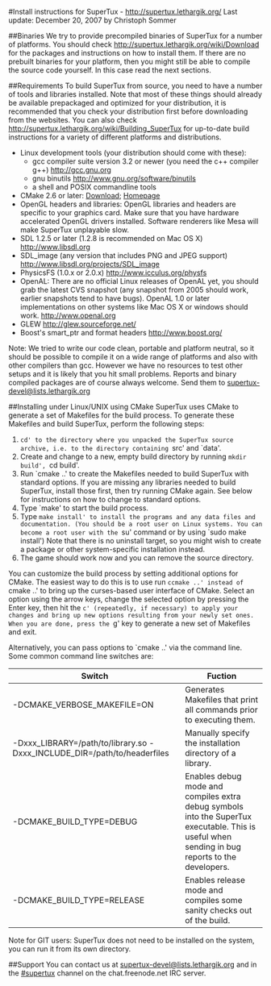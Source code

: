 #Install instructions for SuperTux - <http://supertux.lethargik.org/>
Last update: December 20, 2007 by Christoph Sommer

##Binaries
We try to provide precompiled binaries of SuperTux for a number of platforms. You should check <http://supertux.lethargik.org/wiki/Download> for the packages and instructions on how to install them. If there are no prebuilt binaries for your platform, then you might still be able to compile the source code yourself. In this case read the next sections.

##Requirements
To build SuperTux from source, you need to have a number of tools and libraries installed. Note that most of these things should already be available prepackaged and optimized for your distribution, it is recommended that you check your distribution first before downloading from the websites. You can also check <http://supertux.lethargik.org/wiki/Building_SuperTux> for up-to-date build instructions for a variety of different platforms and distributions.

* Linux development tools (your distribution should come with these):
  - gcc compiler suite version 3.2 or newer (you need the c++ compiler g++) <http://gcc.gnu.org>
  - gnu binutils <http://www.gnu.org/software/binutils>
  - a shell and POSIX commandline tools
* CMake 2.6 or later: [Download](http://www.cmake.org/HTML/Download.html); [Homepage](http://www.cmake.org/)
 * OpenGL headers and libraries: OpenGL libraries and headers are specific to your graphics card. Make sure that you have hardware accelerated OpenGL drivers installed. Software renderers like Mesa will make SuperTux unplayable slow.
* SDL 1.2.5 or later (1.2.8 is recommended on Mac OS X) <http://www.libsdl.org>
* SDL_image (any version that includes PNG and JPEG support) <http://www.libsdl.org/projects/SDL_image>
* PhysicsFS (1.0.x or 2.0.x) <http://www.icculus.org/physfs>
* OpenAL: There are no official Linux releases of OpenAL yet, you should grab the latest CVS snapshot (any snapshot from 2005 should work, earlier snapshots tend to have bugs). OpenAL 1.0 or later implementations on other systems like Mac OS X or windows should work. <http://www.openal.org>
* GLEW <http://glew.sourceforge.net/>
* Boost's smart_ptr and format headers <http://www.boost.org/>

Note: We tried to write our code clean, portable and platform neutral, so it should be possible to compile it on a wide range of platforms and also with other compilers than gcc. However we have no resources to test other setups and it is likely that you hit small problems. Reports and binary compiled packages are of course always welcome. Send them to supertux-devel@lists.lethargik.org

##Installing under Linux/UNIX using CMake
SuperTux uses CMake to generate a set of Makefiles for the build process. To generate these Makefiles and build SuperTux, perform the following steps:

1. `cd' to the directory where you unpacked the SuperTux source archive, i.e. to the directory containing `src' and `data'.
2. Create and change to a new, empty build directory by running `mkdir build', `cd build'.
3. Run `cmake ..' to create the Makefiles needed to build SuperTux with standard options. If you are missing any libraries needed to build SuperTux, install those first, then try running CMake again. See below for instructions on how to change to standard options.
4. Type `make' to start the build process.
5. Type `make install' to install the programs and any data files and documentation. (You should be a root user on Linux systems. You can become a root user with the `su' command or by using `sudo make install') Note that there is no uninstall target, so you might wish to create a package or other system-specific installation instead.
6. The game should work now and you can remove the source directory.

You can customize the build process by setting additional options for CMake. The easiest way to do this is to use run `ccmake ..' instead of `cmake ..' to bring up the curses-based user interface of CMake. Select an option using the arrow keys, change the selected option by pressing the Enter key, then hit the `c' (repeatedly, if necessary) to apply your changes and bring up new options resulting from your newly set ones. When you are done, press the `g' key to generate a new set of Makefiles and exit.

Alternatively, you can pass options to `cmake ..' via the command line.
Some common command line switches are:

Switch | Fuction
-------|--------
-DCMAKE_VERBOSE_MAKEFILE=ON | Generates Makefiles that print all commands prior to executing them.
-Dxxx_LIBRARY=/path/to/library.so -Dxxx_INCLUDE_DIR=/path/to/headerfiles | Manually specify the installation directory of a library.
-DCMAKE_BUILD_TYPE=DEBUG | Enables debug mode and compiles extra debug symbols into the SuperTux executable. This is useful when sending in bug reports to the developers.
-DCMAKE_BUILD_TYPE=RELEASE | Enables release mode and compiles some sanity checks out of the build.

Note for GIT users:
  SuperTux does not need to be installed on the system, you can run it from
  its own directory.

##Support
You can contact us at [supertux-devel@lists.lethargik.org](mailto:supertux-devel@lists.lethargik.org) and in the [#supertux](irc://chat.freenode.net/supertux) channel on the chat.freenode.net IRC server.
